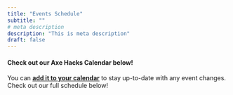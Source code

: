 ```yaml
---
title: "Events Schedule"
subtitle: ""
# meta description
description: "This is meta description"
draft: false
---
```


#### Check out our Axe Hacks Calendar below!

You can **[add it to your calendar](https://calendar.google.com/calendar/u/7?cid=YWVlaDB0MHNyNzlrbGZhNWk5aHM3ZmpsZWdAZ3JvdXAuY2FsZW5kYXIuZ29vZ2xlLmNvbQ)** to stay up-to-date with any event changes. <br/> Check out our full schedule below!
